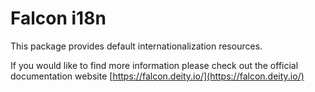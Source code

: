 # Falcon i18n

This package provides default internationalization resources.

If you would like to find more information please check out the official documentation website [https://falcon.deity.io/](https://falcon.deity.io/)
